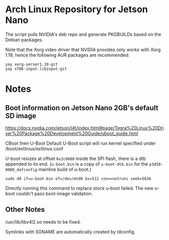 # Arch Linux Repository for Jetson Nano

The script pulls NVIDIA's deb repo and generate PKGBUILDs based on the Debian packages.

Note that the Xorg video driver that NVIDIA provides only works with Xorg 1.19, hence the following AUR packages are recommended:
```
yay xorg-server1.19-git
yay xf86-input-libinput-git
```

# Notes

## Boot information on Jetson Nano 2GB's default SD image

https://docs.nvidia.com/jetson/l4t/index.html#page/Tegra%20Linux%20Driver%20Package%20Development%20Guide/uboot_guide.html

CBoot then U-Boot
Default U-Boot script will run kernel specified under /boot/extlinux/extlinux.conf

U-boot resizes at offset `0x2c0800` inside the SPI flash, there is a dtb appended to its end. (`u-boot.bin` is a copy of `u-boot-dtb.bin` for the `p3450-0000_defconfig` mainline build of u-boot.)

`sudo dd if=u-boot.bin of=/dev/mtd0 bs=512 conv=notrunc seek=5636`

Directly running this command to replace stock u-boot failed. The new u-boot couldn't pass boot-image validation.

## Other Notes

/usr/lib/libv4l2.so needs to be fixed.

Symlinks with SONAME are automatically created by ldconfig.
